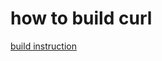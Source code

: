 # how to build curl
[build instruction](https://zhuizhuhaomeng.github.io/2023/08/18/how-to-build-curl-with-http3/)
